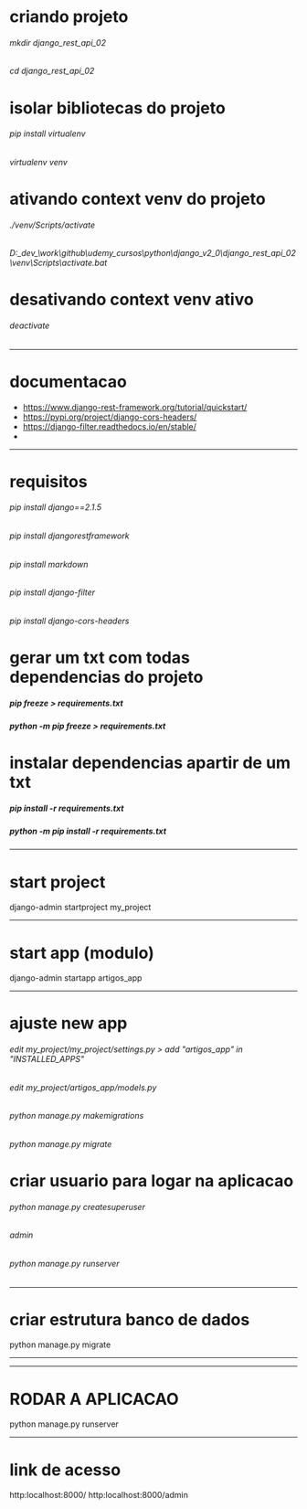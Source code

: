 # criando projeto
###### mkdir django_rest_api_02
###### cd django_rest_api_02

# isolar bibliotecas do projeto
###### pip install virtualenv
###### virtualenv venv

# ativando context venv do projeto
###### ./venv/Scripts/activate
###### D:\_dev_\work\github\udemy_cursos\python\django_v2_0\django_rest_api_02\venv\Scripts\activate.bat

# desativando context venv ativo
###### deactivate

---
# documentacao

- https://www.django-rest-framework.org/tutorial/quickstart/
- https://pypi.org/project/django-cors-headers/
- https://django-filter.readthedocs.io/en/stable/
- 
---

# requisitos
###### pip install django==2.1.5
###### pip install djangorestframework
###### pip install markdown
###### pip install django-filter
###### pip install django-cors-headers

# gerar um txt com todas dependencias do projeto
##### pip freeze > requirements.txt
##### python -m pip freeze > requirements.txt

# instalar dependencias apartir de um txt
##### pip install -r requirements.txt
##### python -m pip install -r requirements.txt

---

# start project
django-admin startproject my_project

---
# start app (modulo)
django-admin startapp artigos_app

---
# ajuste new app
###### edit my_project/my_project/settings.py > add "artigos_app" in "INSTALLED_APPS"
###### edit my_project/artigos_app/models.py
###### python manage.py makemigrations
###### python manage.py migrate

# criar usuario para logar na aplicacao
###### python manage.py createsuperuser
###### admin

###### python manage.py runserver

---
# criar estrutura banco de dados
python manage.py migrate

---


---
# RODAR A APLICACAO
python manage.py runserver

---
# link de acesso
http:localhost:8000/
http:localhost:8000/admin






